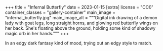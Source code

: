+++
title = "Infernal Butterfly"
date = 2023-01-15
[extra]
license = "CC0"
container_classes = "gallery-container"
main_image = "infernal_butterfly.jpg"
main_image_alt = """Digital ink drawing of a demon lady with goat legs, long
straight horns, and glowing red butterfly wings on her back. She's floating
above the ground, holding some kind of shadowy magic orb in her hands."""
+++

In an edgy dark fantasy kind of mood, trying out an edgy style to match.

<!-- more -->
